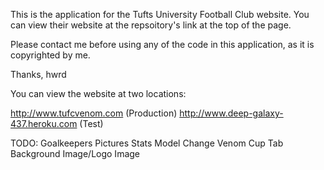 This is the application for the Tufts University Football Club website. You can view their website at the repsoitory's link at the top of the page.

Please contact me before using any of the code in this application, as it is copyrighted by me.

Thanks,
hwrd


You can view the website at two locations:

http://www.tufcvenom.com (Production)
http://www.deep-galaxy-437.heroku.com (Test)


TODO:
Goalkeepers
Pictures
Stats Model Change
Venom Cup Tab
Background Image/Logo Image

